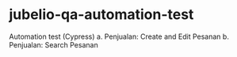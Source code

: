 # jubelio-qa-automation-test
Automation test (Cypress) a. Penjualan: Create and Edit Pesanan b. Penjualan: Search Pesanan
